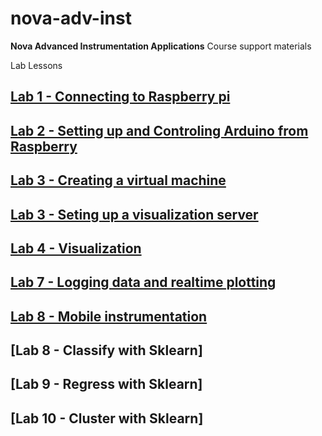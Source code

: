 # nova-adv-inst
**Nova Advanced Instrumentation Applications** Course support materials

Lab Lessons

## [Lab 1 - Connecting to Raspberry pi ](lab1-rpi.md)

## [Lab 2 - Setting up and Controling Arduino from Raspberry](lab2-arduino.md)

## [Lab 3 - Creating a virtual machine](lab3-virtualization.md)

## [Lab 3 - Seting up a visualization server](lab4-vis-server.md)

## [Lab 4 - Visualization](lab5-vis.md)

## [Lab 7 - Logging data and realtime plotting](lab7.md)

## [Lab 8 - Mobile instrumentation](lab8.md)

## [Lab 8 - Classify with Sklearn]

## [Lab 9 - Regress with Sklearn]

## [Lab 10 - Cluster with Sklearn]




